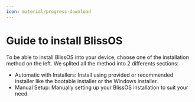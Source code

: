 ```yaml
---
icon: material/progress-download
---
```

# Guide to install BlissOS

To be able to install BlissOS into your device, choose one of the installation method on the left. We splited all the method into 2 differents sections:

- Automatic with Installers: Install using provided or recommended installer like the bootable installer or the Windows installer.
- Manual Setup: Manually setting up your BlissOS installation to suit your need.
